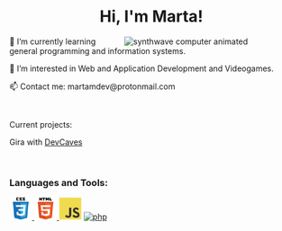 <h1 align="center">Hi, I'm Marta!</h1>
<img align="right" width="300" alt="synthwave computer animated" src="https://giffiles.alphacoders.com/363/36302.gif">
<p> 🌱 I’m currently learning general programming and information systems.</p> 
<p> 👀 I’m interested in Web and Application Development and Videogames.</p>
<p> 📫 Contact me: martamdev@protonmail.com</p>
<br>
<p>Current projects:</p>
<p>Gira with <a href="https://github.com/devcaves">DevCaves</a></p>
<br>

<h3 align="left">Languages and Tools:</h3>
<p align="left"> <a href="https://www.w3schools.com/css/" target="_blank" rel="noreferrer"> <img src="https://raw.githubusercontent.com/devicons/devicon/master/icons/css3/css3-original-wordmark.svg" alt="css3" width="40" height="40"/> </a> 
  <a href="https://www.w3.org/html/" target="_blank" rel="noreferrer"> <img src="https://raw.githubusercontent.com/devicons/devicon/master/icons/html5/html5-original-wordmark.svg" alt="html5" width="40" height="40"/> </a> 
  <a href="https://developer.mozilla.org/en-US/docs/Web/JavaScript" target="_blank" rel="noreferrer"> <img src="https://raw.githubusercontent.com/devicons/devicon/master/icons/javascript/javascript-original.svg" alt="javascript" width="40" height="40"/><a>
  <a href="https://www.php.net/manual/en/intro-whatis.php" target="_blank" rel="noreferrer"> <img src="https://www.pngall.com/wp-content/uploads/2016/05/PHP-Logo-PNG.png" alt="php" width="40" height="40"/> </a>
</p>
